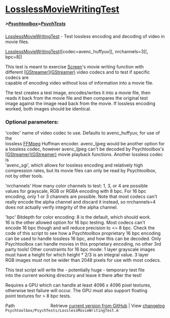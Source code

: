 # [LosslessMovieWritingTest](LosslessMovieWritingTest)
##### >[Psychtoolbox](Psychtoolbox)>[PsychTests](PsychTests)

[LosslessMovieWritingTest](LosslessMovieWritingTest) - Test lossless encoding and decoding of video in movie files.  
  
[LosslessMovieWritingTest](LosslessMovieWritingTest)([codec=avenc\_huffyuv][, nrchannels=3][, bpc=8])  
  
This test is meant to exercise [Screen](Screen)'s movie writing function with  
different [[GStreamer](GStreamer)][(GStreamer)]((GStreamer)) video codecs and to test if specific codecs are  
capable of encoding video without loss of information into a movie file.  
  
The test creates a test image, encodes/writes it into a movie file, then  
reads it back from the movie file and then compares the original test  
image against the image read back from the movie. If lossless encoding  
worked, both images should be identical.  
  
### Optional parameters:  
  
'codec' name of video codec to use. Defaults to avenc\_huffyuv, for use of the  
lossless [FFMpeg](FFMpeg) Huffman encoder. avenc\_ljpeg would be another option for  
a lossless codec, however avenc\_ljpeg can't be decoded by Psychtoolbox's  
[[GStreamer](GStreamer)][(GStreamer)]((GStreamer)) movie playback functions. Another lossless codec is  
'avenc\_sgi', which allows for lossless encoding and relatively high  
compression rates, but its movie files can only be read by Psychtoolbox,  
not by other tools.  
  
'nrchannels' How many color channels to test: 1, 3, or 4 are possible  
values for grayscale, RGB or RGBA encoding with 8 bpc. For 16 bpc  
encoding, only 1 or 3 channels are possible. Note that most codecs can't  
really encode the alpha channel and discard it instead, so nrchannels=4  
does not actually verify integrity of the alpha channel.  
  
'bpc' Bitdepth for color encoding: 8 is the default, which should work.  
16 is the other allowed option for 16 bpc testing. Most codecs can't  
encode 16 bpc though and will reduce precision to <= 8 bpc. Check the  
code of this script to see how a Psychtoolbox proprietary 16 bpc encoding  
can be used to handle lossless 16 bpc, and how this can be decoded. Only  
Psychtoolbox can handle movies in this proprietary encoding, no other 3rd  
party tools! Other constraints for 16 bpc mode: 1 layer grayscale images  
must have a height for which height \* 2/3 is an integral value. 3 layer  
RGB images must not be wider than 2048 pixels for use with most codecs.  
  
This test script will write the - potentially huge - temporary test file  
into the current working directory and leave it there after the test!  
  
Requires a GPU which can handle at least 4096 x 4096 pixel textures,  
otherwise test failure will occur. The GPU must also support floating  
point textures for \> 8 bpc tests.  
  




<div class="code_header" style="text-align:right;">
  <span style="float:left;">Path&nbsp;&nbsp;</span> <span class="counter">Retrieve <a href=
  "https://raw.github.com/Psychtoolbox-3/Psychtoolbox-3/beta/Psychtoolbox/PsychTests/LosslessMovieWritingTest.m">current version from GitHub</a> | View <a href=
  "https://github.com/Psychtoolbox-3/Psychtoolbox-3/commits/beta/Psychtoolbox/PsychTests/LosslessMovieWritingTest.m">changelog</a></span>
</div>
<div class="code">
  <code>Psychtoolbox/PsychTests/LosslessMovieWritingTest.m</code>
</div>

